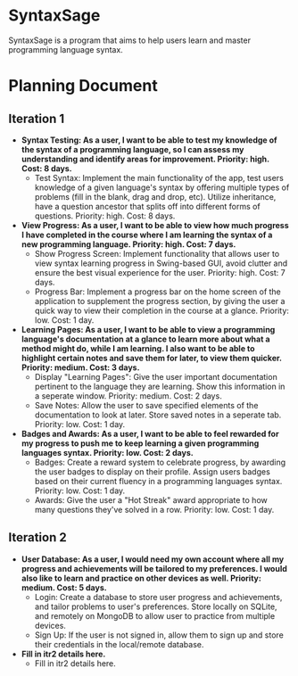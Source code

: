 # SyntaxSage
SyntaxSage is a program that aims to help users learn and master programming language syntax.

# Planning Document

## Iteration 1
- **Syntax Testing: As a user, I want to be able to test my knowledge of the syntax of a programming language, so I can assess my understanding and identify areas for improvement. Priority: high. Cost: 8 days.**
  - Test Syntax: Implement the main functionality of the app, test users knowledge of a given language's syntax by offering multiple types of problems (fill in the blank, drag and drop, etc). Utilize inheritance, have a question ancestor that splits off into different forms of questions. Priority: high. Cost: 8 days.
- **View Progress: As a user, I want to be able to view how much progress I have completed in the course where I am learning the syntax of a new programming language. Priority: high. Cost: 7 days.**
  - Show Progress Screen: Implement functionality that allows user to view syntax learning progress in Swing-based GUI, avoid clutter and ensure the best visual experience for the user. Priority: high. Cost: 7 days.
  - Progress Bar: Implement a progress bar on the home screen of the application to supplement the progress section, by giving the user a quick way to view their completion in the course at a glance. Priority: low. Cost: 1 day.
- **Learning Pages: As a user, I want to be able to view a programming language's documentation at a glance to learn more about what a method might do, while I am learning. I also want to be able to highlight certain notes and save them for later, to view them quicker. Priority: medium. Cost: 3 days.**
  - Display "Learning Pages": Give the user important documentation pertinent to the language they are learning. Show this information in a seperate window. Priority: medium. Cost: 2 days.
  - Save Notes: Allow the user to save specified elements of the documentation to look at later. Store saved notes in a seperate tab. Priority: low. Cost: 1 day.
- **Badges and Awards: As a user, I want to be able to feel rewarded for my progress to push me to keep learning a given programming languages syntax. Priority: low. Cost: 2 days.**
  - Badges: Create a reward system to celebrate progress, by awarding the user badges to display on their profile. Assign users badges based on their current fluency in a programming languages syntax. Priority: low. Cost: 1 day.
  - Awards: Give the user a "Hot Streak" award appropriate to how many questions they've solved in a row. Priority: low. Cost: 1 day.

## Iteration 2
- **User Database: As a user, I would need my own account where all my progress and achievements will be tailored to my preferences. I would also like to learn and practice on other devices as well. Priority: medium. Cost: 5 days.**
  - Login: Create a database to store user progress and achievements, and tailor problems to user's preferences. Store locally on SQLite, and remotely on MongoDB to allow user to practice from multiple devices.
  - Sign Up: If the user is not signed in, allow them to sign up and store their credentials in the local/remote database.
- **Fill in itr2 details here.**
  - Fill in itr2 details here.
